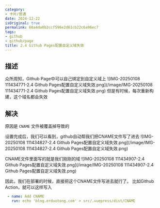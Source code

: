 ```yaml
---
category:
- 卡片/普通
date: 2024-12-22
isOriginal: true
permalink: 66a4da0b2ccf596e2d61cb22c6a96ec7
tags:
- github
- github/page
title: 2.4 Github Pages配置自定义域失效
---
```

## 描述
众所周知，Github Page中可以自己绑定到自定义域上
![IMG-20250108 111434771-2.4 Github Pages配置自定义域失效.png](/image/IMG-20250108 111434771-2.4 Github Pages配置自定义域失效.png)
但是有时候，每次重新构建，这个域名都会失效
## 解决
原因是 `CNAME` 文件被覆盖掉导致的

设置完成后，我们可以看到，github自动帮我们把CNAME文件写了进去
![IMG-20250108 111434827-2.4 Github Pages配置自定义域失效.png](/image/IMG-20250108 111434827-2.4 Github Pages配置自定义域失效.png)

CNAME文件里面写的就是我们刚刚的域
![IMG-20250108 111434907-2.4 Github Pages配置自定义域失效.png](/image/IMG-20250108 111434907-2.4 Github Pages配置自定义域失效.png)

因此，我们在部署的时候，直接把这个CNAME文件写进去就行了。
比如Github Action，就可以这样写入
```yaml
 - name: Add CNAME
   run: echo 'blog.erduotong.com' > src/.vuepress/dist/CNAME
```
